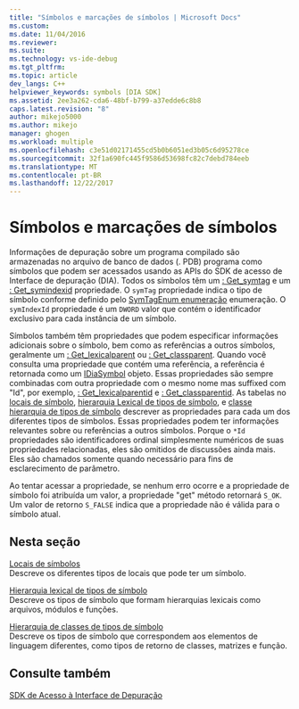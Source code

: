 ```yaml
---
title: "Símbolos e marcações de símbolos | Microsoft Docs"
ms.custom: 
ms.date: 11/04/2016
ms.reviewer: 
ms.suite: 
ms.technology: vs-ide-debug
ms.tgt_pltfrm: 
ms.topic: article
dev_langs: C++
helpviewer_keywords: symbols [DIA SDK]
ms.assetid: 2ee3a262-cda6-48bf-b799-a37edde6c8b8
caps.latest.revision: "8"
author: mikejo5000
ms.author: mikejo
manager: ghogen
ms.workload: multiple
ms.openlocfilehash: c3e51d02171455cd5b0b6051ed3b05c6d95278ce
ms.sourcegitcommit: 32f1a690fc445f9586d53698fc82c7debd784eeb
ms.translationtype: MT
ms.contentlocale: pt-BR
ms.lasthandoff: 12/22/2017
---
```

# <a name="symbols-and-symbol-tags"></a>Símbolos e marcações de símbolos
Informações de depuração sobre um programa compilado são armazenadas no arquivo de banco de dados (. PDB) programa como símbolos que podem ser acessados usando as APIs do SDK de acesso de Interface de depuração (DIA). Todos os símbolos têm um [: Get_symtag](../../debugger/debug-interface-access/idiasymbol-get-symtag.md) e um [: Get_symindexid](../../debugger/debug-interface-access/idiasymbol-get-symindexid.md) propriedade. O `symTag` propriedade indica o tipo de símbolo conforme definido pelo [SymTagEnum enumeração](../../debugger/debug-interface-access/symtagenum.md) enumeração. O `symIndexId` propriedade é um `DWORD` valor que contém o identificador exclusivo para cada instância de um símbolo.  
  
 Símbolos também têm propriedades que podem especificar informações adicionais sobre o símbolo, bem como as referências a outros símbolos, geralmente um [: Get_lexicalparent](../../debugger/debug-interface-access/idiasymbol-get-lexicalparent.md) ou [: Get_classparent](../../debugger/debug-interface-access/idiasymbol-get-classparent.md). Quando você consulta uma propriedade que contém uma referência, a referência é retornada como um [IDiaSymbol](../../debugger/debug-interface-access/idiasymbol.md) objeto. Essas propriedades são sempre combinadas com outra propriedade com o mesmo nome mas suffixed com "Id", por exemplo, [: Get_lexicalparentid](../../debugger/debug-interface-access/idiasymbol-get-lexicalparentid.md) e [: Get_classparentid](../../debugger/debug-interface-access/idiasymbol-get-classparentid.md). As tabelas no [locais de símbolo](../../debugger/debug-interface-access/symbol-locations.md), [hierarquia Lexical de tipos de símbolo](../../debugger/debug-interface-access/lexical-hierarchy-of-symbol-types.md), e [classe hierarquia de tipos de símbolo](../../debugger/debug-interface-access/class-hierarchy-of-symbol-types.md) descrever as propriedades para cada um dos diferentes tipos de símbolos. Essas propriedades podem ter informações relevantes sobre ou referências a outros símbolos. Porque o `*Id` propriedades são identificadores ordinal simplesmente numéricos de suas propriedades relacionadas, eles são omitidos de discussões ainda mais. Eles são chamados somente quando necessário para fins de esclarecimento de parâmetro.  
  
 Ao tentar acessar a propriedade, se nenhum erro ocorre e a propriedade de símbolo foi atribuída um valor, a propriedade "get" método retornará `S_OK`. Um valor de retorno `S_FALSE` indica que a propriedade não é válida para o símbolo atual.  
  
## <a name="in-this-section"></a>Nesta seção  
 [Locais de símbolos](../../debugger/debug-interface-access/symbol-locations.md)  
 Descreve os diferentes tipos de locais que pode ter um símbolo.  
  
 [Hierarquia lexical de tipos de símbolo](../../debugger/debug-interface-access/lexical-hierarchy-of-symbol-types.md)  
 Descreve os tipos de símbolo que formam hierarquias lexicais como arquivos, módulos e funções.  
  
 [Hierarquia de classes de tipos de símbolo](../../debugger/debug-interface-access/class-hierarchy-of-symbol-types.md)  
 Descreve os tipos de símbolo que correspondem aos elementos de linguagem diferentes, como tipos de retorno de classes, matrizes e função.  
  
## <a name="see-also"></a>Consulte também  
 [SDK de Acesso à Interface de Depuração](../../debugger/debug-interface-access/debug-interface-access-sdk.md)